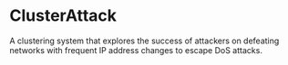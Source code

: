 # ClusterAttack
A clustering system that explores the success of attackers on defeating networks with frequent IP address changes to escape DoS attacks.
